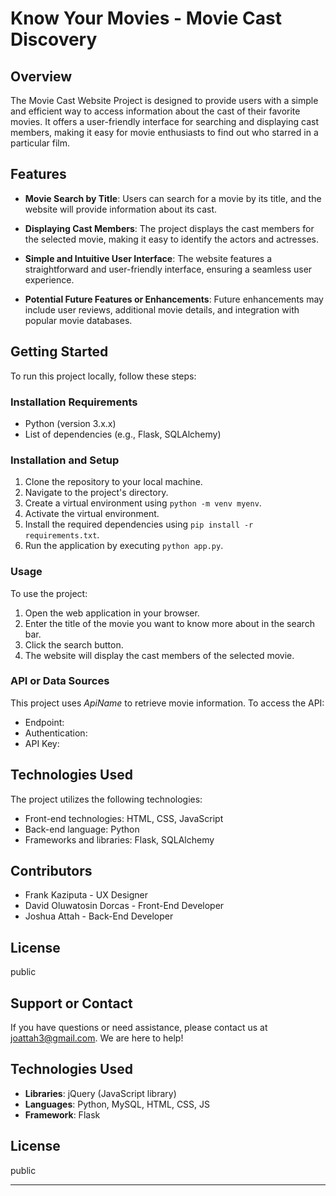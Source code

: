 # Know Your Movies - Movie Cast Discovery

## Overview

The Movie Cast Website Project is designed to provide users with a simple and efficient way to access information about the cast of their favorite movies. It offers a user-friendly interface for searching and displaying cast members, making it easy for movie enthusiasts to find out who starred in a particular film.

## Features

- **Movie Search by Title**: Users can search for a movie by its title, and the website will provide information about its cast.

- **Displaying Cast Members**: The project displays the cast members for the selected movie, making it easy to identify the actors and actresses.

- **Simple and Intuitive User Interface**: The website features a straightforward and user-friendly interface, ensuring a seamless user experience.

- **Potential Future Features or Enhancements**: Future enhancements may include user reviews, additional movie details, and integration with popular movie databases.

## Getting Started

To run this project locally, follow these steps:

### Installation Requirements

- Python (version 3.x.x)
- List of dependencies (e.g., Flask, SQLAlchemy)

### Installation and Setup

1. Clone the repository to your local machine.
2. Navigate to the project's directory.
3. Create a virtual environment using `python -m venv myenv`.
4. Activate the virtual environment.
5. Install the required dependencies using `pip install -r requirements.txt`.
6. Run the application by executing `python app.py`.

### Usage

To use the project:

1. Open the web application in your browser.
2. Enter the title of the movie you want to know more about in the search bar.
3. Click the search button.
4. The website will display the cast members of the selected movie.

### API or Data Sources

This project uses _ApiName_ to retrieve movie information. To access the API:

- Endpoint: 
- Authentication: 
- API Key:

## Technologies Used

The project utilizes the following technologies:

- Front-end technologies: HTML, CSS, JavaScript
- Back-end language: Python
- Frameworks and libraries: Flask, SQLAlchemy

## Contributors

- Frank Kaziputa - UX Designer
- David Oluwatosin Dorcas - Front-End Developer
- Joshua Attah - Back-End Developer

## License

public

## Support or Contact

If you have questions or need assistance, please contact us at joattah3@gmail.com. We are here to help!
## Technologies Used

- **Libraries**: jQuery (JavaScript library)
- **Languages**: Python, MySQL, HTML, CSS, JS
- **Framework**: Flask

## License

public

---
